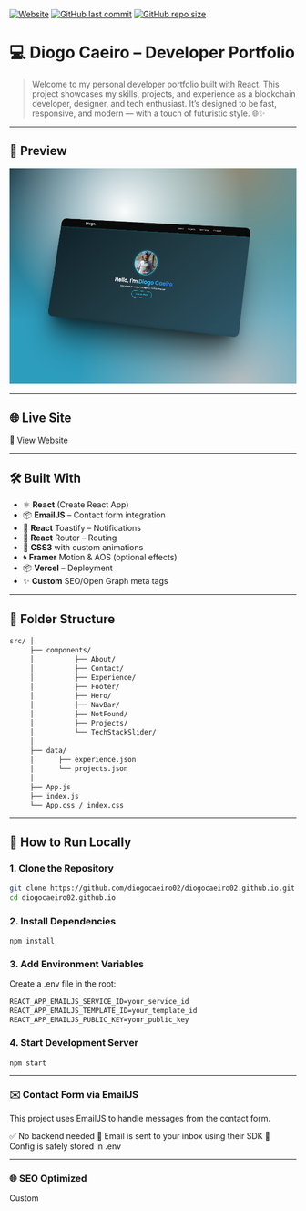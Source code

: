 [![Website](https://img.shields.io/website?url=https%3A%2F%2Fdiogocaeiro.pt)](https://diogocaeiro.pt)
[![GitHub last commit](https://img.shields.io/github/last-commit/diogocaeiro02/diogocaeiro02.github.io)](https://github.com/diogocaeiro02/diogocaeiro02.github.io)
[![GitHub repo size](https://img.shields.io/github/repo-size/diogocaeiro02/diogocaeiro02.github.io)](https://github.com/diogocaeiro02/diogocaeiro02.github.io)

# 💻 Diogo Caeiro – Developer Portfolio

> Welcome to my personal developer portfolio built with React. This project showcases my skills, projects, and experience as a blockchain developer, designer, and tech enthusiast. It’s designed to be fast, responsive, and modern — with a touch of futuristic style. 🌐✨

---

## 📸 Preview

![Website Preview](public/assets/preview2.png)

--- 

## 🌐 Live Site

🔗 [View Website](https://diogocaeiro.pt)

---

## 🛠️ Built With

- ⚛️ **React** (Create React App)
- 📦 **EmailJS** – Contact form integration
- 🍞 **React** Toastify – Notifications
- 🧭 **React** Router – Routing
- 🎨 **CSS3** with custom animations
- 🌀 **Framer** Motion & AOS (optional effects)
- 📦 **Vercel** – Deployment
- ✨ **Custom** SEO/Open Graph meta tags

---

## 📁 Folder Structure

```
src/ │
     ├── components/
     │          ├── About/
     │          ├── Contact/
     │          ├── Experience/
     │          ├── Footer/
     │          ├── Hero/
     │          ├── NavBar/
     │          ├── NotFound/
     │          ├── Projects/
     │          └── TechStackSlider/
     │
     ├── data/
     │      ├── experience.json
     │      └── projects.json
     │
     ├── App.js
     ├── index.js
     └── App.css / index.css
```

---

## 🚀 How to Run Locally

### 1. **Clone** the Repository

```bash
git clone https://github.com/diogocaeiro02/diogocaeiro02.github.io.git
cd diogocaeiro02.github.io
```

### 2. Install Dependencies

```
npm install

```

### 3. Add Environment Variables

Create a .env file in the root:

```
REACT_APP_EMAILJS_SERVICE_ID=your_service_id
REACT_APP_EMAILJS_TEMPLATE_ID=your_template_id
REACT_APP_EMAILJS_PUBLIC_KEY=your_public_key
```

### 4. Start Development Server

```
npm start
```

---

### ✉️ Contact Form via EmailJS

This project uses EmailJS to handle messages from the contact form.

✅ No backend needed
📨 Email is sent to your inbox using their SDK
📂 Config is safely stored in .env

---

### 🌐 SEO Optimized

Custom <title> and <meta> tags

Open Graph and Twitter Cards

Canonical URL

Mobile-first design

---

### 📦 Deployment

This project is deployed on Vercel.

For SPA behavior and 404 fallback:

```
// vercel.json
{
  "rewrites": [
    { "source": "/(.*)", "destination": "/" }
  ]
}

```

---

## 🛠️ Credits

- Developed by [Diogo Caeiro](https://diogocaeiro.pt)
- SwiperJS used under MIT License.

---

### 📄 License

This project is open source and free to use for learning and inspiration.
Please credit Diogo Caeiro if you fork or clone.
